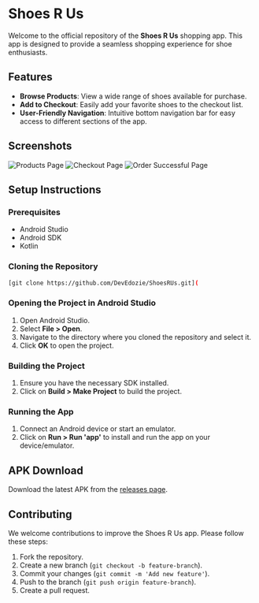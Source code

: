 
# Shoes R Us

Welcome to the official repository of the **Shoes R Us** shopping app. This app is designed to provide a seamless shopping experience for shoe enthusiasts.

## Features
- **Browse Products**: View a wide range of shoes available for purchase.
- **Add to Checkout**: Easily add your favorite shoes to the checkout list.
- **User-Friendly Navigation**: Intuitive bottom navigation bar for easy access to different sections of the app.


## Screenshots
![Products Page](https://github.com/DevEdozie/ShoesRUs/blob/main/prduct_screen_checked.jpg)
![Checkout Page](https://github.com/DevEdozie/ShoesRUs/blob/main/checked_products_screen_with_products.jpg)
![Order Successful Page](https://github.com/DevEdozie/ShoesRUs/blob/main/order_successful_scrren.jpg)

## Setup Instructions

### Prerequisites
- Android Studio
- Android SDK
- Kotlin

### Cloning the Repository
```sh
[git clone https://github.com/DevEdozie/ShoesRUs.git](
```

### Opening the Project in Android Studio
1. Open Android Studio.
2. Select **File > Open**.
3. Navigate to the directory where you cloned the repository and select it.
4. Click **OK** to open the project.

### Building the Project
1. Ensure you have the necessary SDK installed.
2. Click on **Build > Make Project** to build the project.

### Running the App
1. Connect an Android device or start an emulator.
2. Click on **Run > Run 'app'** to install and run the app on your device/emulator.

## APK Download
Download the latest APK from the [releases page](https://github.com/DevEdozie/ShoesRUs/blob/main/shoes_r_us_1.0.apk).

## Contributing
We welcome contributions to improve the Shoes R Us app. Please follow these steps:
1. Fork the repository.
2. Create a new branch (`git checkout -b feature-branch`).
3. Commit your changes (`git commit -m 'Add new feature'`).
4. Push to the branch (`git push origin feature-branch`).
5. Create a pull request.
